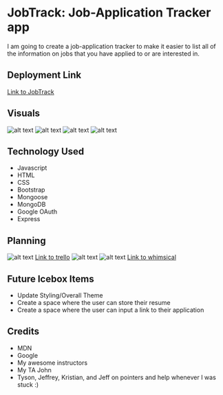 # JobTrack: Job-Application Tracker app
I am going to create a job-application tracker to make it easier to list all of the information on jobs that you have applied to or are interested in. 

## Deployment Link
[Link to JobTrack](https://jobtrack123.herokuapp.com/)

## Visuals
![alt text](https://imgur.com/a/3TGOFcS)
![alt text](https://imgur.com/a/FdiV3RN)
![alt text](https://imgur.com/a/dWUEsea)
![alt text](https://imgur.com/a/Z0frDk3)
## Technology Used
* Javascript
* HTML
* CSS
* Bootstrap
* Mongoose
* MongoDB
* Google OAuth
* Express

## Planning
![alt text](https://imgur.com/a/iJaUfOt)
[Link to trello](https://trello.com/b/KLly3iFi/project-2-management)
![alt text](https://imgur.com/a/scB9vwE)
![alt text](https://imgur.com/xWIRL89)
[Link to whimsical](https://whimsical.com/project-2-PQASG3T5vGryLFyYVvo8QU)

## Future Icebox Items
* Update Styling/Overall Theme
* Create a space where the user can store their resume
* Create a space where the user can input a link to their application

## Credits
* MDN
* Google
* My awesome instructors
* My TA John
* Tyson, Jeffrey, Kristian, and Jeff on pointers and help whenever I was stuck :)
